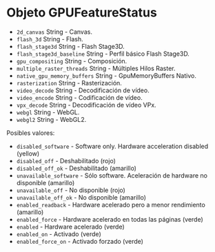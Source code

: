 # Objeto GPUFeatureStatus

* `2d_canvas` String - Canvas.
* `flash_3d` String - Flash.
* `flash_stage3d` String - Flash Stage3D.
* `flash_stage3d_baseline` String - Perfil básico Flash Stage3D.
* `gpu_compositing` String - Composición.
* `multiple_raster_threads` String - Múltiples Hilos Raster.
* `native_gpu_memory_buffers` String - GpuMemoryBuffers Nativo.
* `rasterization` String - Rasterización.
* `video_decode` String - Decodificación de vídeo.
* `video_encode` String - Codificación de vídeo.
* `vpx_decode` String - Decodificación de vídeo VPx.
* `webgl` String - WebGL.
* `webgl2` String - WebGL2.

Posibles valores:

* `disabled_software` - Software only. Hardware acceleration disabled (yellow)
* `disabled_off` - Deshabilitado (rojo)
* `disabled_off_ok` - Deshabilitado (amarillo)
* `unavailable_software` - Sólo software. Aceleración de hardware no disponible (amarillo)
* `unavailable_off` - No disponible (rojo)
* `unavailable_off_ok` - No disponible (amarillo)
* `enabled_readback` - Hardware acelerado pero a menor rendimiento (amarillo)
* `enabled_force` - Hardware acelerado en todas las páginas (verde)
* `enabled` - Hardware acelerado (verde)
* `enabled_on` - Activado (verde)
* `enabled_force_on` - Activado forzado (verde)
